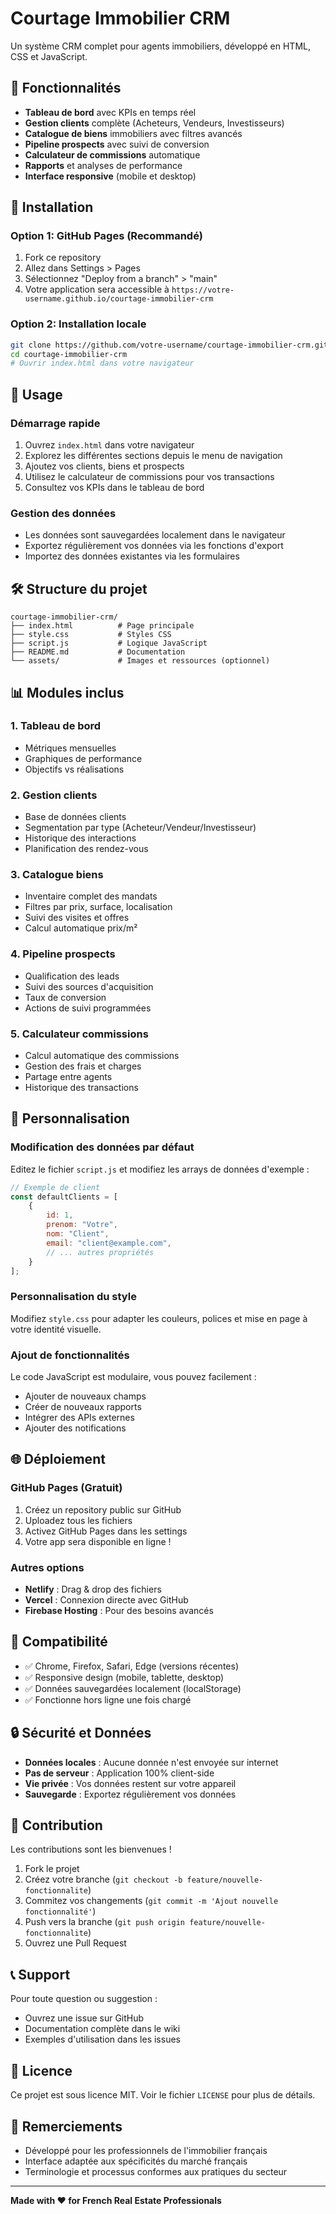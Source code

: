 # Courtage Immobilier CRM

Un système CRM complet pour agents immobiliers, développé en HTML, CSS et JavaScript.

## 🏢 Fonctionnalités

- **Tableau de bord** avec KPIs en temps réel
- **Gestion clients** complète (Acheteurs, Vendeurs, Investisseurs)
- **Catalogue de biens** immobiliers avec filtres avancés
- **Pipeline prospects** avec suivi de conversion
- **Calculateur de commissions** automatique
- **Rapports** et analyses de performance
- **Interface responsive** (mobile et desktop)

## 🚀 Installation

### Option 1: GitHub Pages (Recommandé)
1. Fork ce repository
2. Allez dans Settings > Pages
3. Sélectionnez "Deploy from a branch" > "main"
4. Votre application sera accessible à `https://votre-username.github.io/courtage-immobilier-crm`

### Option 2: Installation locale
```bash
git clone https://github.com/votre-username/courtage-immobilier-crm.git
cd courtage-immobilier-crm
# Ouvrir index.html dans votre navigateur
```

## 📱 Usage

### Démarrage rapide
1. Ouvrez `index.html` dans votre navigateur
2. Explorez les différentes sections depuis le menu de navigation
3. Ajoutez vos clients, biens et prospects
4. Utilisez le calculateur de commissions pour vos transactions
5. Consultez vos KPIs dans le tableau de bord

### Gestion des données
- Les données sont sauvegardées localement dans le navigateur
- Exportez régulièrement vos données via les fonctions d'export
- Importez des données existantes via les formulaires

## 🛠️ Structure du projet

```
courtage-immobilier-crm/
├── index.html          # Page principale
├── style.css           # Styles CSS
├── script.js           # Logique JavaScript
├── README.md           # Documentation
└── assets/             # Images et ressources (optionnel)
```

## 📊 Modules inclus

### 1. Tableau de bord
- Métriques mensuelles
- Graphiques de performance
- Objectifs vs réalisations

### 2. Gestion clients
- Base de données clients
- Segmentation par type (Acheteur/Vendeur/Investisseur)
- Historique des interactions
- Planification des rendez-vous

### 3. Catalogue biens
- Inventaire complet des mandats
- Filtres par prix, surface, localisation
- Suivi des visites et offres
- Calcul automatique prix/m²

### 4. Pipeline prospects
- Qualification des leads
- Suivi des sources d'acquisition
- Taux de conversion
- Actions de suivi programmées

### 5. Calculateur commissions
- Calcul automatique des commissions
- Gestion des frais et charges
- Partage entre agents
- Historique des transactions

## 🔧 Personnalisation

### Modification des données par défaut
Editez le fichier `script.js` et modifiez les arrays de données d'exemple :

```javascript
// Exemple de client
const defaultClients = [
    {
        id: 1,
        prenom: "Votre",
        nom: "Client",
        email: "client@example.com",
        // ... autres propriétés
    }
];
```

### Personnalisation du style
Modifiez `style.css` pour adapter les couleurs, polices et mise en page à votre identité visuelle.

### Ajout de fonctionnalités
Le code JavaScript est modulaire, vous pouvez facilement :
- Ajouter de nouveaux champs
- Créer de nouveaux rapports
- Intégrer des APIs externes
- Ajouter des notifications

## 🌐 Déploiement

### GitHub Pages (Gratuit)
1. Créez un repository public sur GitHub
2. Uploadez tous les fichiers
3. Activez GitHub Pages dans les settings
4. Votre app sera disponible en ligne !

### Autres options
- **Netlify** : Drag & drop des fichiers
- **Vercel** : Connexion directe avec GitHub
- **Firebase Hosting** : Pour des besoins avancés

## 📱 Compatibilité

- ✅ Chrome, Firefox, Safari, Edge (versions récentes)
- ✅ Responsive design (mobile, tablette, desktop)
- ✅ Données sauvegardées localement (localStorage)
- ✅ Fonctionne hors ligne une fois chargé

## 🔒 Sécurité et Données

- **Données locales** : Aucune donnée n'est envoyée sur internet
- **Pas de serveur** : Application 100% client-side
- **Vie privée** : Vos données restent sur votre appareil
- **Sauvegarde** : Exportez régulièrement vos données

## 🤝 Contribution

Les contributions sont les bienvenues ! 

1. Fork le projet
2. Créez votre branche (`git checkout -b feature/nouvelle-fonctionnalite`)
3. Commitez vos changements (`git commit -m 'Ajout nouvelle fonctionnalité'`)
4. Push vers la branche (`git push origin feature/nouvelle-fonctionnalite`)
5. Ouvrez une Pull Request

## 📞 Support

Pour toute question ou suggestion :
- Ouvrez une issue sur GitHub
- Documentation complète dans le wiki
- Exemples d'utilisation dans les issues

## 📄 Licence

Ce projet est sous licence MIT. Voir le fichier `LICENSE` pour plus de détails.

## 🙏 Remerciements

- Développé pour les professionnels de l'immobilier français
- Interface adaptée aux spécificités du marché français
- Terminologie et processus conformes aux pratiques du secteur

---

**Made with ❤️ for French Real Estate Professionals**